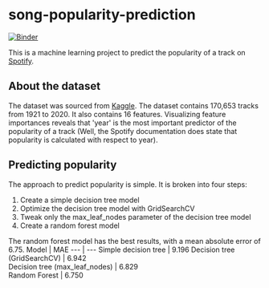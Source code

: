 # song-popularity-prediction
[![Binder](https://mybinder.org/badge_logo.svg)](https://mybinder.org/v2/gh/damilare-akin/song-popularity-prediction/main?filepath=popularity_prediction.ipynb)

This is a machine learning project to predict the popularity of a track on [Spotify](https://www.spotify.com/us/). 

## About the dataset
The dataset was sourced from [Kaggle](https://www.kaggle.com/yamaerenay/spotify-dataset-19212020-160k-tracks). The dataset contains 170,653 tracks from 1921 to 2020. It also contains 16 features. Visualizing feature importances reveals that 'year' is the most important predictor of the popularity of a track (Well, the Spotify documentation does state that popularity is calculated with respect to year). 

## Predicting popularity
The approach to predict popularity is simple. It is broken into four steps:
1. Create a simple decision tree model
2. Optimize the decision tree model with GridSearchCV
3. Tweak only the max_leaf_nodes parameter of the decision tree model
4. Create a random forest model

The random forest model has the best results, with a mean absolute error of 6.75.
Model | MAE
--- | ---
Simple decision tree | 9.196
Decision tree (GridSearchCV) | 6.942  
Decision tree (max_leaf_nodes) | 6.829  
Random Forest | 6.750 
